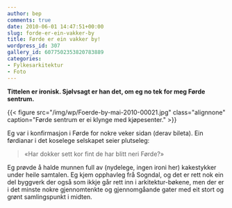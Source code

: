 ```yaml
---
author: bep
comments: true
date: 2010-06-01 14:47:51+00:00
slug: forde-er-ein-vakker-by
title: Førde er ein vakker by!
wordpress_id: 307
gallery_id: 6077502353820783889
categories:
- Fylkesarkitektur
- Foto
---
```


**Tittelen er ironisk. Sjølvsagt er han det, om eg no tek for meg Førde sentrum.**

{{< figure src="/img/wp/Foerde-by-mai-2010-00021.jpg" class="alignnone" caption="Førde sentrum er ei klynge med kjøpesenter." >}}

<!--more-->

Eg var i konfirmasjon i Førde for nokre veker sidan (derav bileta). Ein førdianar i det koselege selskapet seier plutseleg:


<blockquote>«Har dokker sett kor fint de har blitt neri Førde?»</blockquote>


Eg prøvde å halde munnen full av (nydelege, ingen ironi her) kakestykker under heile samtalen. Eg kjem opphavleg frå Sogndal, og det er rett nok ein del byggverk der også som ikkje går rett inn i arkitektur-bøkene, men der er i det minste nokre gjennomtenkte og gjennomgåande gater med eit stort og grønt samlingspunkt i midten.

